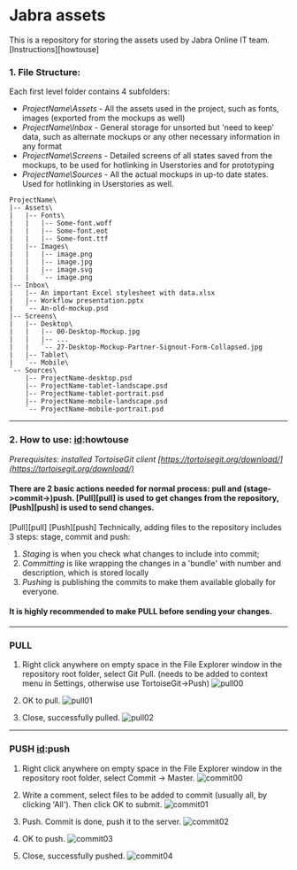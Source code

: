 # Jabra assets

This is a repository for storing the assets used by Jabra Online IT team. [Instructions][howtouse]

### 1. File Structure:

Each first level folder contains 4 subfolders:
+ *ProjectName\Assets* - All the assets used in the project, such as fonts, images (exported from the mockups as well)
+ *ProjectName\Inbox* - General storage for unsorted but 'need to keep' data, such as alternate mockups or any other necessary information in any format
+ *ProjectName\Screens* - Detailed screens of all states saved from the mockups, to be used for hotlinking in Userstories and for prototyping
+ *ProjectName\Sources* - All the actual mockups in up-to date states. Used for hotlinking in Userstories as well.

```
ProjectName\
|-- Assets\
|   |-- Fonts\
|   |   |-- Some-font.woff
|   |   |-- Some-font.eot
|   |   |-- Some-font.ttf
|   |-- Images\
|   |   |-- image.png
|   |   |-- image.jpg
|   |   |-- image.svg
|   |   `-- image.png
|-- Inbox\
|   |-- An important Excel stylesheet with data.xlsx
|   |-- Workflow presentation.pptx
|   `-- An-old-mockup.psd
|-- Screens\
|   |-- Desktop\
|   |   |-- 00-Desktop-Mockup.jpg
|   |   |-- ...
|   |   `-- 27-Desktop-Mockup-Partner-Signout-Form-Collapsed.jpg
|   |-- Tablet\
|   `-- Mobile\
`-- Sources\
    |-- ProjectName-desktop.psd
    |-- ProjectName-tablet-landscape.psd
    |-- ProjectName-tablet-portrait.psd
    |-- ProjectName-mobile-landscape.psd
    `-- ProjectName-mobile-portrait.psd
```

-----------------------
### 2. How to use: [id]:howtouse

*Prerequisites: installed TortoiseGit client [https://tortoisegit.org/download/](https://tortoisegit.org/download/)*

#### There are 2 basic actions needed for normal process: pull and (stage->commit->)push. [Pull][pull] is used to get changes from the repository, [Push][push] is used to send changes.
[Pull][pull]
[Push][push]
 Technically, adding files to the repository includes 3 steps: stage, commit and push:
 1. *Staging* is when you check what changes to include into commit;
 2. *Committing* is like wrapping the changes in a 'bundle' with number and description, which is stored locally
 3. *Pushing* is publishing the commits to make them available globally for everyone.

#### It is highly recommended to make PULL before sending your changes.

-----------------------

### PULL 
[id]:pull

1. Right click anywhere on empty space in the File Explorer window in the repository root folder, select Git Pull. (needs to be added to context menu in Settings, otherwise use TortoiseGit->Push)
![pull00](http://gunnzolder.github.io/jabra-assets-description/.images/pull-00-context-menu.png?raw)

2. OK to pull.
![pull01](http://gunnzolder.github.io/jabra-assets-description/.images/pull-01-pull.png?raw)

3. Close, successfully pulled.
![pull02](http://gunnzolder.github.io/jabra-assets-description/.images/pull-02-success.png?raw)

-----------------------

### PUSH [id]:push

1. Right click anywhere on empty space in the File Explorer window in the repository root folder, select Commit -> Master.
![commit00](http://gunnzolder.github.io/jabra-assets-description/.images/commit-00-context-menu.png?raw)

2. Write a comment, select files to be added to commit (usually all, by clicking 'All'). Then click OK to submit.
![commit01](http://gunnzolder.github.io/jabra-assets-description/.images/commit-01-stage.png?raw)

3. Push. Commit is done, push it to the server.
![commit02](http://gunnzolder.github.io/jabra-assets-description/.images/commit-02-commit.png?raw)

4. OK to push.
![commit03](http://gunnzolder.github.io/jabra-assets-description/.images/commit-03-push.png?raw)

5. Close, successfully pushed.
![commit04](http://gunnzolder.github.io/jabra-assets-description/.images/commit-04-success.png?raw)

